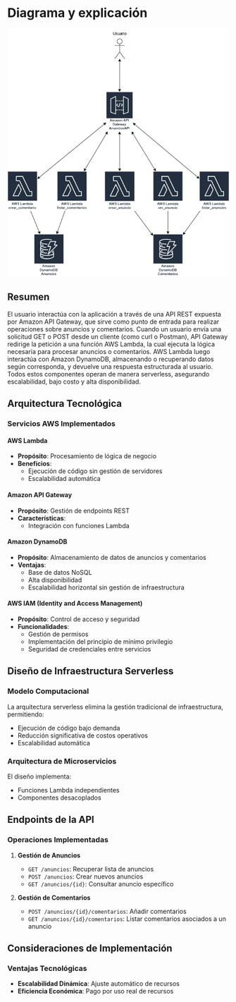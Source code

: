 # Diagrama y explicación

![Diagrama del ejercicio](imagenes/Diagrama_anuncios.png)



## Resumen

El usuario interactúa con la aplicación a través de una API REST expuesta por Amazon API Gateway, que sirve como punto de entrada para realizar operaciones sobre anuncios y comentarios. Cuando un usuario envía una solicitud GET o POST desde un cliente (como curl o Postman), API Gateway redirige la petición a una función AWS Lambda, la cual ejecuta la lógica necesaria para procesar anuncios o comentarios. AWS Lambda luego interactúa con Amazon DynamoDB, almacenando o recuperando datos según corresponda, y devuelve una respuesta estructurada al usuario. Todos estos componentes operan de manera serverless, asegurando escalabilidad, bajo costo y alta disponibilidad.

## Arquitectura Tecnológica

### Servicios AWS Implementados

#### AWS Lambda
- **Propósito**: Procesamiento de lógica de negocio
- **Beneficios**:
  * Ejecución de código sin gestión de servidores
  * Escalabilidad automática 


#### Amazon API Gateway
- **Propósito**: Gestión de endpoints REST
- **Características**:
  * Integración con funciones Lambda


#### Amazon DynamoDB
- **Propósito**: Almacenamiento de datos de anuncios y comentarios
- **Ventajas**:
  * Base de datos NoSQL
  * Alta disponibilidad
  * Escalabilidad horizontal sin gestión de infraestructura

#### AWS IAM (Identity and Access Management)
- **Propósito**: Control de acceso y seguridad
- **Funcionalidades**:
  * Gestión de permisos
  * Implementación del principio de mínimo privilegio
  * Seguridad de credenciales entre servicios



## Diseño de Infraestructura Serverless

### Modelo Computacional

La arquitectura serverless elimina la gestión tradicional de infraestructura, permitiendo:
- Ejecución de código bajo demanda
- Reducción significativa de costos operativos
- Escalabilidad automática

### Arquitectura de Microservicios

El diseño implementa:
- Funciones Lambda independientes
- Componentes desacoplados

## Endpoints de la API

### Operaciones Implementadas

1. **Gestión de Anuncios**
   - `GET /anuncios`: Recuperar lista de anuncios
   - `POST /anuncios`: Crear nuevos anuncios
   - `GET /anuncios/{id}`: Consultar anuncio específico

2. **Gestión de Comentarios**
   - `POST /anuncios/{id}/comentarios`: Añadir comentarios
   - `GET /anuncios/{id}/comentarios`: Listar comentarios asociados a un anuncio

## Consideraciones de Implementación

### Ventajas Tecnológicas
- **Escalabilidad Dinámica**: Ajuste automático de recursos
- **Eficiencia Económica**: Pago por uso real de recursos




